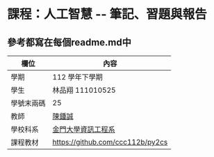 # 課程：人工智慧 -- 筆記、習題與報告
## 參考都寫在每個readme.md中
欄位 | 內容
-----|--------
學期 | 112 學年下學期
學生 |  林品翔 111010525
學號末兩碼 | 25
教師 | [陳鍾誠](https://www.nqu.edu.tw/educsie/index.php?act=blog&code=list&ids=4)
學校科系 | [金門大學資訊工程系](https://www.nqu.edu.tw/educsie/index.php)
課程教材 | https://github.com/ccc112b/py2cs
